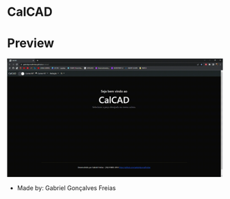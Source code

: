<h1 text="center"> CalCAD </h1>

# Preview

<img src="https://github.com/gabrielgoncalfreitas/calcad/blob/main/img/CalCAD-Google-Chrome-2022-07-02-23-11-39.gif?raw=true">

<ul>
    <li>Made by: Gabriel Gonçalves Freias</li>
<ul/>
